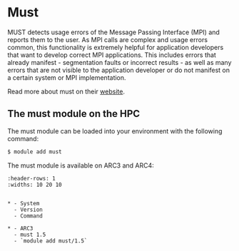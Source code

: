 # Must

MUST detects usage errors of the Message Passing Interface (MPI) and reports them to the user. As MPI calls are complex and usage errors common, this functionality is extremely helpful for application developers that want to develop correct MPI applications. This includes errors that already manifest - segmentation faults or incorrect results - as well as many errors that are not visible to the application developer or do not manifest on a certain system or MPI implementation.



Read more about must on their [website](https://www.i12.rwth-aachen.de/go/id/nrbe).





## The must module on the HPC

The must module can be loaded into your environment with the following command:

```bash
$ module add must
```

The must module is available on ARC3 and ARC4:

```{list-table}
:header-rows: 1
:widths: 10 20 10


* - System
  - Version
  - Command

* - ARC3
  - must 1.5
  - `module add must/1.5`

```